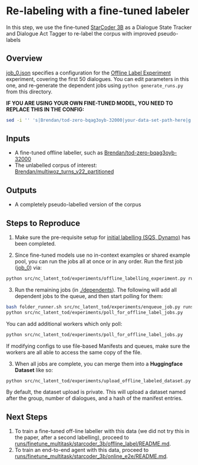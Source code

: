 # Re-labeling with a fine-tuned labeler

In this step, we use the fine-tuned [StarCoder 3B](https://huggingface.co/bigcode/starcoderbase-3b) as a Dialogue State Tracker and Dialogue Act Tagger to re-label the corpus with improved pseudo-labels

## Overview

[job_0.json](job_0.json) specifies a configuration for the [Offline Label Experiment](/src/nc_latent_tod/experiments/offline_labelling_experiment.py) experiment, covering the first 50 dialogues. You can edit parameters in this one, and re-generate the dependent jobs using `python generate_runs.py` from this directory.

**IF YOU ARE USING YOUR OWN FINE-TUNED MODEL, YOU NEED TO REPLACE THIS IN THE CONFIG:**

```bash
sed -i '' 's|Brendan/tod-zero-bqag3oyb-32000|your-data-set-path-here|g' offline_label.json
```

## Inputs

- A fine-tuned offline labeller, such as [Brendan/tod-zero-bqag3oyb-32000](https://huggingface.co/Brendan/tod-zero-bqag3oyb-32000)
- The unlabelled corpus of interest: [Brendan/multiwoz_turns_v22_partitioned](https://huggingface.co/datasets/Brendan/multiwoz_turns_v22_partitioned)

## Outputs

- A completely pseudo-labelled version of the corpus

## Steps to Reproduce

1. Make sure the pre-requisite setup for [initial labelling (SQS, Dynamo)](../initial_labelling/README.md) has been completed.

2. Since fine-tuned models use no in-context examples or shared example pool, you can run the jobs all at once or in any order. Run the first job ([job_0](./job_0.json)) via:

```bash
python src/nc_latent_tod/experiments/offline_labelling_experiment.py runs/offline_labelling_experiment/second_labelling/job_0.json
```

3. Run the remaining jobs (in [./dependents](./dependents)). The following will add all dependent jobs to the queue, and then start polling for them:

```bash
bash folder_runner.sh src/nc_latent_tod/experiments/enqueue_job.py runs/offline_labelling_experiment/second_labelling/dependents
python src/nc_latent_tod/experiments/poll_for_offline_label_jobs.py
```

You can add additional workers which only poll:

```bash
python src/nc_latent_tod/experiments/poll_for_offline_label_jobs.py
```

If modifying configs to use file-based Manifests and queues, make sure the workers are all able to access the same copy of the file.

3. When all jobs are complete, you can merge them into a **Huggingface Dataset** like so:

```bash
python src/nc_latent_tod/experiments/upload_offline_labeled_dataset.py --group-id "second_labelling" --hf-username "<YOUR_HUGGINFACE_USERNAME>"
```

By default, the dataset upload is private. This will upload a dataset named after the group, number of dialogues, and a hash of the manifest entries.

## Next Steps

1. To train a fine-tuned off-line labeller with this data (we did not try this in the paper, after a second labelling), proceed to [runs/finetune_multitask/starcoder_3b/offline_label/README.md](../../finetune_multitask/starcoder_3b/offline_label/README.md). 
2. To train an end-to-end agent with this data, proceed to [runs/finetune_multitask/starcoder_3b/online_e2e/README.md](../../finetune_multitask/starcoder_3b/online_e2e/README.md). 
